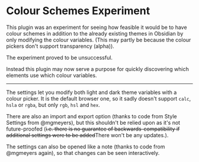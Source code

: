 # Colour Schemes Experiment

This plugin was an experiment for seeing how feasible it would be to have colour schemes in addition to the already existing themes in Obsidian by only modifying the colour variables. (This may partly be because the colour pickers don't support transparency (alpha)).

The experiment proved to be unsuccessful. 

Instead this plugin may now serve a purpose for quickly discovering which elements use which colour variables.

---

The settings let you modify both light and dark theme variables with a colour picker. It is the default browser one, so it sadly doesn't support `calc`, `hsla` or `rgba`, but only `rgb`, `hsl` and `hex`. 

There are also an import and export option (thanks to code from Style Settings from @mgmeyers), but this shouldn't be relied upon as it's not future-proofed (~~i.e. there is no guarantee of backwards-compatibility if additional settings were to be added~~There won't be any updates.).

The settings can also be opened like a note (thanks to code from @mgmeyers again), so that changes can be seen interactively.

